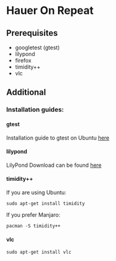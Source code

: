 # Hauer On Repeat #

## Prerequisites ##

* googletest (gtest)
* lilypond
* firefox
* timidity++
* vlc

## Additional ##

### Installation guides: ###

#### gtest ####
Installation guide to gtest on Ubuntu [here](https://www.eriksmistad.no/getting-started-with-google-test-on-ubuntu/)

#### lilypond ####

LilyPond Download can be found [here](http://lilypond.org/unix.html)

#### timidity++ ####

If you are using Ubuntu:

```shell
sudo apt-get install timidity
```

If you prefer Manjaro:

```shell
pacman -S timidity++
```

#### vlc ####

```shell
sudo apt-get install vlc
```